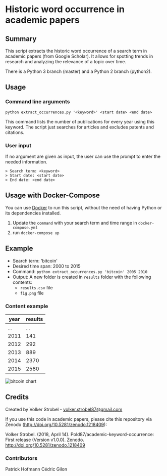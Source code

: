 # Historic word occurrence in academic papers

## Summary

This script extracts the historic word occurrence of a search term in
academic papers (from Google Scholar). It allows for spotting trends
in research and analyzing the relevance of a topic over time.

There is a Python 3 branch (master) and a Python 2 branch (python2).

## Usage

### Command line arguments

`python extract_occurrences.py '<keyword>' <start date> <end date>`

This command lists the number of publications for every year using
this keyword. The script just searches for articles and excludes
patents and citations.

### User input

If no argument are given as input, the user can use the prompt to enter the needed information.

```
> Search term: <keyword>
> Start date: <start date>
> End date: <end date>
```

## Usage with Docker-Compose

You can use [Docker](https://www.docker.com/) to run this script, without the need of having Python or its dependencies installed.

1. Update the `command` with your search term and time range in `docker-compose.yml`
2. run `docker-compose up`

## Example

- Search term: 'bitcoin'
- Desired time span: 2000 to 2015
- Command: `python extract_occurrences.py 'bitcoin' 2005 2010`
- Output: A new folder is created in `results` folder with the following contents:
    - `results.csv` file
    - `fig.png` file

### Content example
| year | results |
|------|---------|
| ...  |    ...  |
| 2011 |    141  |
| 2012 |    292  |
| 2013 |    889  |
| 2014 |    2370 |
| 2015 |    2580 |


![bitcoin chart](https://raw.githubusercontent.com/Pold87/academic-keyword-occurrence/master/bitcoin_chart.png "bitcoin chart")

## Credits
Created by Volker Strobel - volker.strobel87@gmail.com

If you use this code in academic papers, please cite this repository via Zenodo (http://doi.org/10.5281/zenodo.1218409):

Volker Strobel. (2018, April 14). Pold87/academic-keyword-occurrence: First release (Version v1.0.0). Zenodo. http://doi.org/10.5281/zenodo.1218409

### Contributors
Patrick Hofmann
Cédric Gilon


